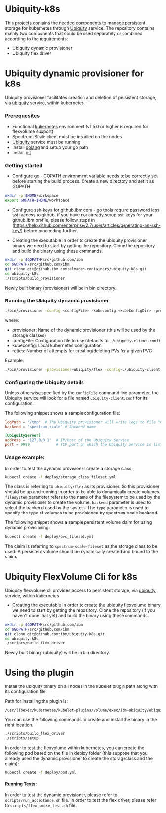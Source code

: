 # Ubiquity-k8s
This projects contains the needed components to manage persistent storage for kubernetes through [Ubiquity](https://github.ibm.com/almaden-containers/ubiquity) service.
The repository contains mainly two components that could be used separately or combined according to the requirements:
- Ubiquity dynamic provisioner
- Ubiquity flex driver

# Ubiquity dynamic provisioner for k8s

Ubiquity provisioner facilitates creation and deletion of persistent storage, via [ubiquity](https://github.com/ibm/ubiquity) service, within kubernetes

### Prerequesites
* Functional [kubernetes]() environment (v1.5.0 or higher is required for flexvolume support)
* Spectrum-Scale client must be installed on the nodes
* [Ubiquity](https://github.com/ibm/ubiquity) service must be running
* Install [golang](https://golang.org/) and setup your go path
* Install [git](https://git-scm.com/book/en/v2/Getting-Started-Installing-Git)

### Getting started
* Configure go - GOPATH environment variable needs to be correctly set before starting the build process. Create a new directory and set it as GOPATH
```bash
mkdir -p $HOME/workspace
export GOPATH=$HOME/workspace
```
* Configure ssh-keys for github.ibm.com - go tools require password less ssh access to github. If you have not already setup ssh keys for your github.ibm profile, please follow steps in 
(https://help.github.com/enterprise/2.7/user/articles/generating-an-ssh-key/) before proceeding further.

* Creating the executable
In order to create the ubiquity provisioner binary we need to start by getting the repository.
Clone the repository and build the binary using these commands.

```bash
mkdir -p $GOPATH/src/github.com/ibm
cd $GOPATH/src/github.com/ibm
git clone git@github.ibm.com:almaden-containers/ubiquity-k8s.git
cd ubiquity-k8s
./scripts/build_provisioner
```
Newly built binary (provisioner) will be in bin directory.

### Running the Ubiquity dynamic provisioner
```bash
./bin/provisioner -config <configFile> -kubeconfig <kubeConfigDir> -provisioner <provisionerName> -retries=<number>
```
where:
* provisioner: Name of the dynamic provisioner (this will be used by the storage classes)
* configFile: Configuration file to use (defaults to `./ubiquity-client.conf`)
* kubeconfig: Local kubernetes configuration
* reties: Number of attempts for creating/deleting PVs for a given PVC

Example:
```bash
./bin/provisioner -provisioner=ubiquity/flex -config=./ubiquity-client.conf -kubeconfig=$HOME/.kube/config -retries=1
```
### Configuring the Ubiquity details

Unless otherwise specified by the `configFile` command line parameter, the Ubiquity service will
look for a file named `ubiquity-client.conf` for its configuration.

The following snippet shows a sample configuration file:

```toml
logPath = "/tmp"  # The Ubiquity provisioner will write logs to file "ubiquity.log" in this path.
backend = "spectrum-scale" # Backend name

[UbiquityServer]
address = "127.0.0.1"  # IP/host of the Ubiquity Service
port = 9999            # TCP port on which the Ubiquity Service is listening

```


### Usage example:
In order to test the dynamic provisioner create a storage class:
```bash
kubectl create -f deploy/storage_class_fileset.yml
```

The class is referring to `ubiquity/flex` as its provisioner. So this provisioner should be up and running in order to be able to dynamically create volumes.
`filesystem` parameter refers to the name of the filesystem to be used by the dynamic provisioner to create the volume. `backend` parameter is used to select the backend used by the system.
The `type` parameter is used to specify the type of volumes to be provisioned by spectrum-scale backend.

The following snippet shows a sample persistent volume claim for using dynamic provisioning:
```bash
kubectl create -f deploy/pvc_fileset.yml
```
The claim is referring to `spectrum-scale-fileset` as the storage class to be used.
A persistent volume should be dynamically created and bound to the claim.


# Ubiquity FlexVolume Cli for k8s

Ubiquity flexvolume cli provides access to persistent storage, via [ubiquity](https://github.com/ibm/ubiquity) service, within kubernetes

* Creating the executable
In order to create the ubiquity flexvolume binary we need to start by getting the repository.
Clone the repository (if you haven't done that yet) and build the binary using these commands.

```bash
mkdir -p $GOPATH/src/github.com/ibm
cd $GOPATH/src/github.com/ibm
git clone git@github.com:ibm/ubiquity-k8s.git
cd ubiquity-k8s
./scripts/build_flex_driver
```
 Newly built binary (ubiquity) will be in bin directory.

# Using the plugin
Install the ubiquity binary on all nodes in the kubelet plugin path along with its configuration file.

Path for installing the plugin is:
```bash
/usr/libexec/kubernetes/kubelet-plugins/volume/exec/ibm~ubiquity/ubiquity
```

You can use the following commands to create and install the binary in the right location.

```bash
./scripts/build_flex_driver
./scripts/setup
```

In order to test the flexvolume within kubernetes, you can create the following pod based on the file in deploy folder (this suppose that you already used the dynamic provisioner to create the storageclass and the claim):
```bash
kubectl create -f deploy/pod.yml
```

#### Running Tests:
In order to test the dynamic provisioner, please refer to `scripts/run_acceptance.sh` file.
In order to test the flex driver, please refer to `scripts/flex_smoke_test.sh` file.
